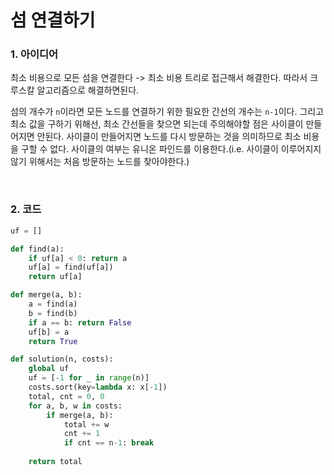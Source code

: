 # 섬 연결하기

### 1. 아이디어

최소 비용으로 모든 섬을 연결한다 -> 최소 비용 트리로 접근해서 해결한다. 따라서 크루스칼 알고리즘으로 해결하면된다.

섬의 개수가 `n`이라면 모든 노드를 연결하기 위한 필요한 간선의 개수는 `n-1`이다. 그리고 최소 값을 구하기 위해선, 최소 간선들을 찾으면 되는데 주의해야할 점은 사이클이 만들어지면 안된다. 사이클이 만들어지면 노드를 다시 방문하는 것을 의미하므로 최소 비용을 구할 수 없다. 사이클의 여부는 유니온 파인드를 이용한다.(i.e. 사이클이 이루어지지 않기 위해서는 처음 방문하는 노드를 찾아야한다.)

<br/>

### 2. 코드

```python
uf = []

def find(a):
    if uf[a] < 0: return a
    uf[a] = find(uf[a])
    return uf[a]

def merge(a, b):
    a = find(a)
    b = find(b)
    if a == b: return False
    uf[b] = a
    return True

def solution(n, costs):
    global uf
    uf = [-1 for _ in range(n)]
    costs.sort(key=lambda x: x[-1])
    total, cnt = 0, 0
    for a, b, w in costs:
        if merge(a, b):
            total += w
            cnt += 1
            if cnt == n-1: break
    
    return total
```

